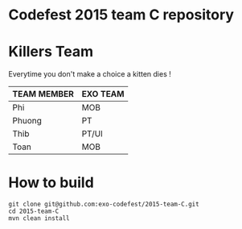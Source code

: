 Codefest 2015 team C repository
===========

# Killers Team

Everytime you don't make a choice a kitten dies !

TEAM MEMBER | EXO TEAM
------------ | -------------
Phi | MOB
Phuong | PT
Thib | PT/UI
Toan | MOB

# How to build

	git clone git@github.com:exo-codefest/2015-team-C.git
	cd 2015-team-C
	mvn clean install
